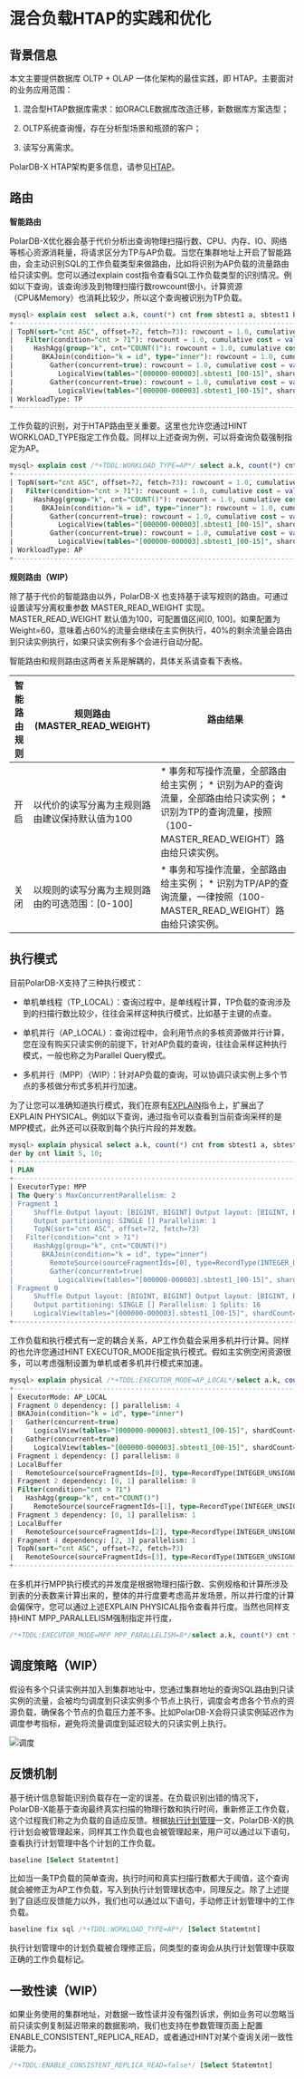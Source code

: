 混合负载HTAP的实践和优化 
===================================

背景信息 
-------------------------

本文主要提供数据库 OLTP + OLAP 一体化架构的最佳实践，即 HTAP。主要面对的业务应用范围：

1. 混合型HTAP数据库需求：如ORACLE数据库改造迁移，新数据库方案选型；

2. OLTP系统查询慢，存在分析型场景和瓶颈的客户；

3. 读写分离需求。




PolarDB-X HTAP架构更多信息，请参见[HTAP](../../features/topics/HTAP.md)。

路由 
-----------------------

**智能路由**

PolarDB-X优化器会基于代价分析出查询物理扫描行数、CPU、内存、IO、网络等核心资源消耗量，将请求区分为TP与AP负载。当您在集群地址上开启了智能路由，会主动识别SQL的工作负载类型来做路由，比如将识别为AP负载的流量路由给只读实例。您可以通过explain cost指令查看SQL工作负载类型的识别情况。例如以下查询，该查询涉及到物理扫描行数rowcount很小，计算资源（CPU\&Memory）也消耗比较少，所以这个查询被识别为TP负载。

```sql
mysql> explain cost  select a.k, count(*) cnt from sbtest1 a, sbtest1 b where a.id = b.k and a.id > 1000 group by k having cnt > 1300 order by cnt limit 5, 10;                                                                                                                                                                                                                                                           |
+-----------------------------------------------------------------------------------------------------------------------------------------------------------------------------------------------------------------------------------------------------------------------------------+
| TopN(sort="cnt ASC", offset=?2, fetch=?3): rowcount = 1.0, cumulative cost = value = 2.8765038E7, cpu = 37.0, memory = 64.0, io = 3.0, net = 5.75, id = 163602178                                                                                                                 |
|   Filter(condition="cnt > ?1"): rowcount = 1.0, cumulative cost = value = 2.8765026E7, cpu = 26.0, memory = 47.0, io = 3.0, net = 5.75, id = 163602177                                                                                                                            |
|     HashAgg(group="k", cnt="COUNT()"): rowcount = 1.0, cumulative cost = value = 2.8765025E7, cpu = 25.0, memory = 47.0, io = 3.0, net = 5.75, id = 163602171                                                                                                                     |
|       BKAJoin(condition="k = id", type="inner"): rowcount = 1.0, cumulative cost = value = 2.8765012E7, cpu = 12.0, memory = 18.0, io = 3.0, net = 5.75, id = 163602169                                                                                                           |
|         Gather(concurrent=true): rowcount = 1.0, cumulative cost = value = 2.3755003E7, cpu = 3.0, memory = 0.0, io = 1.0, net = 4.75, id = 163602164                                                                                                                             |
|           LogicalView(tables="[000000-000003].sbtest1_[00-15]", shardCount=16, sql="SELECT `id`, `k` FROM `sbtest1` AS `sbtest1` WHERE (`id` > ?)"): rowcount = 1.0, cumulative cost = value = 2.3755002E7, cpu = 2.0, memory = 0.0, io = 1.0, net = 4.75, id = 163601451         |
|         Gather(concurrent=true): rowcount = 1.0, cumulative cost = value = 5003.0, cpu = 3.0, memory = 0.0, io = 1.0, net = 0.0, id = 163602167                                                                                                                                   |
|           LogicalView(tables="[000000-000003].sbtest1_[00-15]", shardCount=16, sql="SELECT `k` FROM `sbtest1` AS `sbtest1` WHERE ((`k` > ?) AND (`k` IN (...)))"): rowcount = 1.0, cumulative cost = value = 5002.0, cpu = 2.0, memory = 0.0, io = 1.0, net = 0.0, id = 163601377 |                                                                                                                                                                                                                                                                    |
| WorkloadType: TP                                                                                                                                                                                                                                                                  |                                                                                                                                                                                                                                                            |
+-----------------------------------------------------------------------------------------------------------------------------------------------------------------------------------------------------------------------------------------------------------------------------------+
```



工作负载的识别，对于HTAP路由至关重要。这里也允许您通过HINT WORKLOAD_TYPE指定工作负载。同样以上述查询为例，可以将查询负载强制指定为AP。

```sql
mysql> explain cost /*+TDDL:WORKLOAD_TYPE=AP*/ select a.k, count(*) cnt from sbtest1 a, sbtest1 b where a.id = b.k and a.id > 1000 group by k having cnt > 1300 order by cnt limit 5, 10;                                                                                                                                                                                                                                                           |
+-----------------------------------------------------------------------------------------------------------------------------------------------------------------------------------------------------------------------------------------------------------------------------------+
| TopN(sort="cnt ASC", offset=?2, fetch=?3): rowcount = 1.0, cumulative cost = value = 2.8765038E7, cpu = 37.0, memory = 64.0, io = 3.0, net = 5.75, id = 163602178                                                                                                                 |
|   Filter(condition="cnt > ?1"): rowcount = 1.0, cumulative cost = value = 2.8765026E7, cpu = 26.0, memory = 47.0, io = 3.0, net = 5.75, id = 163602177                                                                                                                            |
|     HashAgg(group="k", cnt="COUNT()"): rowcount = 1.0, cumulative cost = value = 2.8765025E7, cpu = 25.0, memory = 47.0, io = 3.0, net = 5.75, id = 163602171                                                                                                                     |
|       BKAJoin(condition="k = id", type="inner"): rowcount = 1.0, cumulative cost = value = 2.8765012E7, cpu = 12.0, memory = 18.0, io = 3.0, net = 5.75, id = 163602169                                                                                                           |
|         Gather(concurrent=true): rowcount = 1.0, cumulative cost = value = 2.3755003E7, cpu = 3.0, memory = 0.0, io = 1.0, net = 4.75, id = 163602164                                                                                                                             |
|           LogicalView(tables="[000000-000003].sbtest1_[00-15]", shardCount=16, sql="SELECT `id`, `k` FROM `sbtest1` AS `sbtest1` WHERE (`id` > ?)"): rowcount = 1.0, cumulative cost = value = 2.3755002E7, cpu = 2.0, memory = 0.0, io = 1.0, net = 4.75, id = 163601451         |
|         Gather(concurrent=true): rowcount = 1.0, cumulative cost = value = 5003.0, cpu = 3.0, memory = 0.0, io = 1.0, net = 0.0, id = 163602167                                                                                                                                   |
|           LogicalView(tables="[000000-000003].sbtest1_[00-15]", shardCount=16, sql="SELECT `k` FROM `sbtest1` AS `sbtest1` WHERE ((`k` > ?) AND (`k` IN (...)))"): rowcount = 1.0, cumulative cost = value = 5002.0, cpu = 2.0, memory = 0.0, io = 1.0, net = 0.0, id = 163601377 |                                                                                                                                                                                                                                                                    |
| WorkloadType: AP                                                                                                                                                                                                                                                                  |                                                                                                                                                                                                                                                            |
+-----------------------------------------------------------------------------------------------------------------------------------------------------------------------------------------------------------------------------------------------------------------------------------+
```

 **规则路由（WIP）**

除了基于代价的智能路由以外，PolarDB-X 也支持基于读写规则的路由。可通过设置读写分离权重参数 MASTER_READ_WEIGHT 实现。MASTER_READ_WEIGHT 默认值为100，可配置值区间\[0, 100\]。如果配置为Weight=60，意味着占60%的流量会继续在主实例执行，40%的剩余流量会路由到只读实例执行，如果只读实例有多个会进行自动分配。

智能路由和规则路由这两者关系是解耦的，具体关系请查看下表格。


| 智能路由规则 |   规则路由 (MASTER_READ_WEIGHT)   |                                                                                                          路由结果                                                                                                           |
|--------|-------------------------------|-------------------------------------------------------------------------------------------------------------------------------------------------------------------------------------------------------------------------|
| 开启     | 以代价的读写分离为主规则路由建议保持默认值为100     | * 事务和写操作流量，全部路由给主实例；  * 识别为AP的查询流量，全部路由给只读实例；  * 识别为TP的查询流量，按照（100-MASTER_READ_WEIGHT）路由给只读实例。   |
| 关闭     | 以规则的读写分离为主规则路由的可选范围：\[0-100\] | * 事务和写操作流量，全部路由给主实例；  * 识别为TP/AP的查询流量，一律按照（100-MASTER_READ_WEIGHT）路由给只读实例。                                                         |



执行模式 
-------------------------

目前PolarDB-X支持了三种执行模式： 

* 单机单线程（TP_LOCAL）：查询过程中，是单线程计算，TP负载的查询涉及到的扫描行数比较少，往往会采样这种执行模式，比如基于主键的点查。

* 单机并行（AP_LOCAL）：查询过程中，会利用节点的多核资源做并行计算，您在没有购买只读实例的前提下，针对AP负载的查询，往往会采样这种执行模式，一般也称之为Parallel Query模式。

* 多机并行（MPP）（WIP）：针对AP负载的查询，可以协调只读实例上多个节点的多核做分布式多机并行加速。




为了让您可以准确知道执行模式，我们在原有[EXPLAIN](../../dev-guide/topics/explain.md)指令上，扩展出了EXPLAIN PHYSICAL。例如以下查询，通过指令可以查看到当前查询采样的是MPP模式，此外还可以获取到每个执行片段的并发数。

```sql
mysql> explain physical select a.k, count(*) cnt from sbtest1 a, sbtest1 b where a.id = b.k and a.id > 1000 group by k having cnt > 1300 or
der by cnt limit 5, 10;
+-------------------------------------------------------------------------------------------------------------------------------------------------------------------+
| PLAN                                                                                                                                                              |
+-------------------------------------------------------------------------------------------------------------------------------------------------------------------+
| ExecutorType: MPP                                                                                                                                                 |
| The Query's MaxConcurrentParallelism: 2                                                                                                                           |
| Fragment 1                                                                                                                                                        |
|     Shuffle Output layout: [BIGINT, BIGINT] Output layout: [BIGINT, BIGINT]                                                                                       |
|     Output partitioning: SINGLE [] Parallelism: 1                                                                                                                 |
|     TopN(sort="cnt ASC", offset=?2, fetch=?3)                                                                                                                     |
|   Filter(condition="cnt > ?1")                                                                                                                                    |
|     HashAgg(group="k", cnt="COUNT()")                                                                                                                             |
|       BKAJoin(condition="k = id", type="inner")                                                                                                                   |
|         RemoteSource(sourceFragmentIds=[0], type=RecordType(INTEGER_UNSIGNED id, INTEGER_UNSIGNED k))                                                             |
|         Gather(concurrent=true)                                                                                                                                   |
|           LogicalView(tables="[000000-000003].sbtest1_[00-15]", shardCount=16, sql="SELECT `k` FROM `sbtest1` AS `sbtest1` WHERE ((`k` > ?) AND (`k` IN (...)))") |
| Fragment 0                                                                                                                                                        |
|     Shuffle Output layout: [BIGINT, BIGINT] Output layout: [BIGINT, BIGINT]                                                                                       |
|     Output partitioning: SINGLE [] Parallelism: 1 Splits: 16                                                                                                      |
|     LogicalView(tables="[000000-000003].sbtest1_[00-15]", shardCount=16, sql="SELECT `id`, `k` FROM `sbtest1` AS `sbtest1` WHERE (`id` > ?)")                     |
+-------------------------------------------------------------------------------------------------------------------------------------------------------------------+
```



工作负载和执行模式有一定的耦合关系，AP工作负载会采用多机并行计算。同样的也允许您通过HINT EXECUTOR_MODE指定执行模式。假如主实例空闲资源很多，可以考虑强制设置为单机或者多机并行模式来加速。

```sql
mysql> explain physical /*+TDDL:EXECUTOR_MODE=AP_LOCAL*/select a.k, count(*) cnt from sbtest1 a, sbtest1 b where a.id = b.k and a.id > 1000 group by k having cnt > 1300 order by cnt limit 5, 10;                                                                                                                                                     |
+-------------------------------------------------------------------------------------------------------------------------------------------------------------+
| ExecutorMode: AP_LOCAL                                                                                                                                      |
| Fragment 0 dependency: [] parallelism: 4                                                                                                                    |
| BKAJoin(condition="k = id", type="inner")                                                                                                                   |
|   Gather(concurrent=true)                                                                                                                                   |
|     LogicalView(tables="[000000-000003].sbtest1_[00-15]", shardCount=16, sql="SELECT `id`, `k` FROM `sbtest1` AS `sbtest1` WHERE (`id` > ?)")               |
|   Gather(concurrent=true)                                                                                                                                   |
|     LogicalView(tables="[000000-000003].sbtest1_[00-15]", shardCount=16, sql="SELECT `k` FROM `sbtest1` AS `sbtest1` WHERE ((`k` > ?) AND (`k` IN (...)))") |
| Fragment 1 dependency: [] parallelism: 8                                                                                                                    |
| LocalBuffer                                                                                                                                                 |
|   RemoteSource(sourceFragmentIds=[0], type=RecordType(INTEGER_UNSIGNED id, INTEGER_UNSIGNED k, INTEGER_UNSIGNED k0))                                        |
| Fragment 2 dependency: [0, 1] parallelism: 8                                                                                                                |
| Filter(condition="cnt > ?1")                                                                                                                                |
|   HashAgg(group="k", cnt="COUNT()")                                                                                                                         |
|     RemoteSource(sourceFragmentIds=[1], type=RecordType(INTEGER_UNSIGNED id, INTEGER_UNSIGNED k, INTEGER_UNSIGNED k0))                                      |
| Fragment 3 dependency: [0, 1] parallelism: 1                                                                                                                |
| LocalBuffer                                                                                                                                                 |
|   RemoteSource(sourceFragmentIds=[2], type=RecordType(INTEGER_UNSIGNED k, BIGINT cnt))                                                                      |
| Fragment 4 dependency: [2, 3] parallelism: 1                                                                                                                |
| TopN(sort="cnt ASC", offset=?2, fetch=?3)                                                                                                                   |
|   RemoteSource(sourceFragmentIds=[3], type=RecordType(INTEGER_UNSIGNED k, BIGINT cnt))                                                                      |
+-------------------------------------------------------------------------------------------------------------------------------------------------------------+
```



在多机并行MPP执行模式的并发度是根据物理扫描行数、实例规格和计算所涉及到表的分表数来计算出来的，整体的并行度要考虑高并发场景，所以并行度的计算会偏保守，您可以通过上述EXPLAIN PHYSICAL指令查看并行度。当然也同样支持HINT MPP_PARALLELISM强制指定并行度，

```sql
/*+TDDL:EXECUTOR_MODE=MPP MPP_PARALLELISM=8*/select a.k, count(*) cnt from sbtest1 a, sbtest1 b where a.id = b.k and a.id > 1000 group by k having cnt > 1300 order by cnt limit 5, 10;
```



调度策略（WIP）
-------------------------

假设有多个只读实例并加入到集群地址中，您通过集群地址的查询SQL路由到只读实例的流量，会被均匀调度到只读实例多个节点上执行，调度会考虑各个节点的资源负载，确保各个节点的负载压力差不多。比如PolarDB-X会将只读实例延迟作为调度参考指标，避免将流量调度到延迟较大的只读实例上执行。

![调度](../images/p325948.png)

反馈机制 
-------------------------

基于统计信息智能识别负载存在一定的误差。在负载识别出错的情况下，PolarDB-X能基于查询最终真实扫描的物理行数和执行时间，重新修正工作负载，这个过程我们称之为负载的自适应反馈。根据[执行计划管理](../../sql-tunning/topics/spm.md)一文，PolarDB-X的执行计划会被管理起来，同样其工作负载也会被管理起来，用户可以通过以下语句，查看执行计划管理中各个计划的工作负载。

```sql
baseline [Select Statemtnt]
```



比如当一条TP负载的简单查询，执行时间和真实扫描行数都大于阈值，这个查询就会被修正为AP工作负载，写入到执行计划管理状态中，同理反之。除了上述提到了自适应反馈能力以外，我们也可以通过以下语句，手动修正计划管理中的工作负载。

```sql
baseline fix sql /*+TDDL:WORKLOAD_TYPE=AP*/ [Select Statemtnt]
```



执行计划管理中的计划负载被合理修正后，同类型的查询会从执行计划管理中获取正确的工作负载标记。

一致性读（WIP）
-------------------------


如果业务使用的集群地址，对数据一致性读并没有强烈诉求，例如业务可以忽略当前只读实例复制延迟带来的数据影响，我们也支持在参数管理页面上配置ENABLE_CONSISTENT_REPLICA_READ，或者通过HINT对某个查询关闭一致性读能力。

```sql
/*+TDDL:ENABLE_CONSISTENT_REPLICA_READ=false*/ [Select Statemtnt]
```



